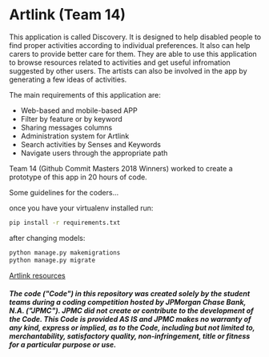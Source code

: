 # Artlink (Team 14)

This application is called Discovery. It is designed to help disabled people to find proper activities according to individual preferences. It also can help carers to provide better care for them. They are able to use this application to browse resources related to activities and get useful infromation suggested by other users. The artists can also be involved in the app by generating a few ideas of activities.

The main requirements of this application are:
- Web-based and mobile-based APP 
- Filter by feature or by keyword
- Sharing messages columns
- Administration system for Artlink
- Search activities by Senses and Keywords
- Navigate users through the appropriate path

Team 14 (Github Commit Masters 2018 Winners) worked to create a prototype of this app in 20 hours of code.   

Some guidelines for the coders...

once you have your virtualenv installed run:        
```bash
pip install -r requirements.txt
```

after changing models:    
```bash
python manage.py makemigrations
python manage.py migrate
```

[Artlink resources](http://codeforgood.net/artlink/)

##### The code ("Code") in this repository was created solely by the student teams during a coding competition hosted by JPMorgan Chase Bank, N.A. ("JPMC").						JPMC did not create or contribute to the development of the Code.  This Code is provided AS IS and JPMC makes no warranty of any kind, express or implied, as to the Code,						including but not limited to, merchantability, satisfactory quality, non-infringement, title or fitness for a particular purpose or use.